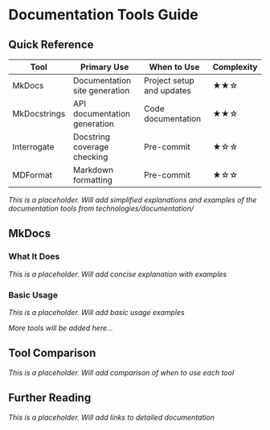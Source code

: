 # Documentation Tools Guide

## Quick Reference

| Tool         | Primary Use                   | When to Use               | Complexity |
| ------------ | ----------------------------- | ------------------------- | ---------- |
| MkDocs       | Documentation site generation | Project setup and updates | ★★☆        |
| MkDocstrings | API documentation generation  | Code documentation        | ★★☆        |
| Interrogate  | Docstring coverage checking   | Pre-commit                | ★☆☆        |
| MDFormat     | Markdown formatting           | Pre-commit                | ★☆☆        |

*This is a placeholder. Will add simplified explanations and examples of the documentation tools from technologies/documentation/*

## MkDocs

### What It Does

*This is a placeholder. Will add concise explanation with examples*

### Basic Usage

*This is a placeholder. Will add basic usage examples*

*More tools will be added here...*

## Tool Comparison

*This is a placeholder. Will add comparison of when to use each tool*

## Further Reading

*This is a placeholder. Will add links to detailed documentation*
